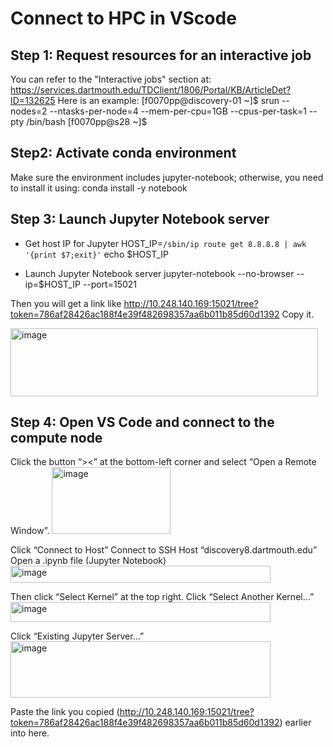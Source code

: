 # Connect to HPC in VScode

## Step 1: Request resources for an interactive job
You can refer to the "Interactive jobs" section at:
https://services.dartmouth.edu/TDClient/1806/Portal/KB/ArticleDet?ID=132625
Here is an example:
[f0070pp@discovery-01 ~]$ srun --nodes=2 --ntasks-per-node=4 --mem-per-cpu=1GB --cpus-per-task=1 --pty /bin/bash
[f0070pp@s28 ~]$

## Step2: Activate conda environment
Make sure the environment includes jupyter-notebook; otherwise, you need to install it using: conda install -y notebook

## Step 3: Launch Jupyter Notebook server
- Get host IP for Jupyter
HOST_IP=`/sbin/ip route get 8.8.8.8 | awk '{print $7;exit}'`
echo $HOST_IP

- Launch Jupyter Notebook server
jupyter-notebook --no-browser --ip=$HOST_IP --port=15021

Then you will get a link like http://10.248.140.169:15021/tree?token=786af28426ac188f4e39f482698357aa6b011b85d60d1392
Copy it.

<img width="492" height="109" alt="image" src="https://github.com/user-attachments/assets/5721306c-426d-452b-9e47-12cc0c9caf0f" />


 
## Step 4: Open VS Code and connect to the compute node 
Click the button “><” at the bottom-left corner and select “Open a Remote Window”.
<img width="190" height="107" alt="image" src="https://github.com/user-attachments/assets/364679b4-12bd-448b-bfe0-065c74f2ebdf" />

Click “Connect to Host”
Connect to SSH Host “discovery8.dartmouth.edu”
Open a .ipynb file (Jupyter Notebook)  
<img width="416" height="27" alt="image" src="https://github.com/user-attachments/assets/950cc6b1-77bd-49e3-a482-6508f3d3072b" />


Then click “Select Kernel” at the top right.
Click “Select Another Kernel…”
<img width="416" height="32" alt="image" src="https://github.com/user-attachments/assets/847035c9-a11e-4cab-ace5-0104345145df" />

Click “Existing Jupyter Server…”
<img width="416" height="90" alt="image" src="https://github.com/user-attachments/assets/aa8626a5-7902-4d18-94d1-200142ab53c7" />

Paste the link you copied (http://10.248.140.169:15021/tree?token=786af28426ac188f4e39f482698357aa6b011b85d60d1392) earlier into here.


